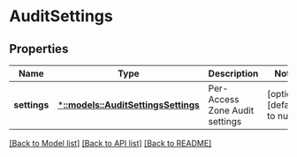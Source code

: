 # AuditSettings

## Properties
Name | Type | Description | Notes
------------ | ------------- | ------------- | -------------
**settings** | [***::models::AuditSettingsSettings**](AuditSettingsSettings.md) | Per-Access Zone Audit settings | [optional] [default to null]

[[Back to Model list]](../README.md#documentation-for-models) [[Back to API list]](../README.md#documentation-for-api-endpoints) [[Back to README]](../README.md)


